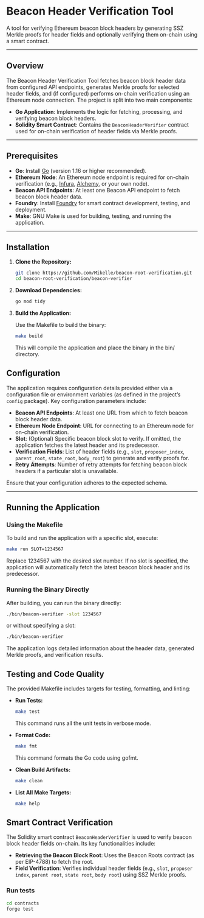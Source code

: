 # Beacon Header Verification Tool

A tool for verifying Ethereum beacon block headers by generating SSZ Merkle proofs for header fields and optionally verifying them on-chain using a smart contract.

---

## Overview

The Beacon Header Verification Tool fetches beacon block header data from configured API endpoints, generates Merkle proofs for selected header fields, and (if configured) performs on-chain verification using an Ethereum node connection. The project is split into two main components:

- **Go Application**: Implements the logic for fetching, processing, and verifying beacon block headers.
- **Solidity Smart Contract**: Contains the `BeaconHeaderVerifier` contract used for on-chain verification of header fields via Merkle proofs.

---

## Prerequisites

- **Go**: Install [Go](https://golang.org/dl/) (version 1.16 or higher recommended).
- **Ethereum Node**: An Ethereum node endpoint is required for on-chain verification (e.g., [Infura](https://infura.io/), [Alchemy](https://alchemy.com/), or your own node).
- **Beacon API Endpoints**: At least one Beacon API endpoint to fetch beacon block header data.
- **Foundry**: Install [Foundry](https://github.com/foundry-rs/foundry) for smart contract development, testing, and deployment.
- **Make**: GNU Make is used for building, testing, and running the application.

---

## Installation

1. **Clone the Repository:**

   ```bash
   git clone https://github.com/Mikelle/beacon-root-verification.git
   cd beacon-root-verification/beacon-verifier
   ```

2. **Download Dependencies:**

    ```bash
    go mod tidy
    ```

3. **Build the Application:**

    Use the Makefile to build the binary:

    ```bash
    make build
    ```

    This will compile the application and place the binary in the bin/ directory.

## Configuration

The application requires configuration details provided either via a configuration file or environment variables (as defined in the project’s `config` package). Key configuration parameters include:

- **Beacon API Endpoints**: At least one URL from which to fetch beacon block header data.
- **Ethereum Node Endpoint**: URL for connecting to an Ethereum node for on-chain verification.
- **Slot**: (Optional) Specific beacon block slot to verify. If omitted, the application fetches the latest header and its predecessor.
- **Verification Fields**: List of header fields (e.g., `slot`, `proposer_index`, `parent_root`, `state_root`, `body_root`) to generate and verify proofs for.
- **Retry Attempts**: Number of retry attempts for fetching beacon block headers if a particular slot is unavailable.

Ensure that your configuration adheres to the expected schema.

---

## Running the Application

### Using the Makefile

To build and run the application with a specific slot, execute:

```bash
make run SLOT=1234567
```

Replace 1234567 with the desired slot number. If no slot is specified, the application will automatically fetch the latest beacon block header and its predecessor.

### Running the Binary Directly

After building, you can run the binary directly:

```bash
./bin/beacon-verifier -slot 1234567
```

or without specifying a slot:

```bash
./bin/beacon-verifier
```

The application logs detailed information about the header data, generated Merkle proofs, and verification results.

## Testing and Code Quality

The provided Makefile includes targets for testing, formatting, and linting:

- **Run Tests:**

  ```bash
  make test
  ```

  This command runs all the unit tests in verbose mode.
- **Format Code:**

  ```bash
  make fmt
  ```

  This command formats the Go code using gofmt.

- **Clean Build Artifacts:**

  ```bash
  make clean
  ```

- **List All Make Targets:**

  ```bash
  make help
  ```

## Smart Contract Verification

The Solidity smart contract `BeaconHeaderVerifier` is used to verify beacon block header fields on-chain. Its key functionalities include:

- **Retrieving the Beacon Block Root**: Uses the Beacon Roots contract (as per EIP-4788) to fetch the root.
- **Field Verification**: Verifies individual header fields (e.g., `slot`, `proposer index`, `parent root`, `state root`, `body root`) using SSZ Merkle proofs.

### Run tests

```bash
cd contracts
forge test
```
